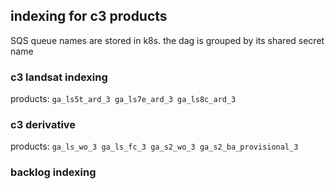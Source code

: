 ## indexing for c3 products
SQS queue names are stored in k8s. the dag is grouped by its shared secret name

### c3 landsat indexing
products: `ga_ls5t_ard_3 ga_ls7e_ard_3 ga_ls8c_ard_3`

### c3 derivative
products: `ga_ls_wo_3 ga_ls_fc_3 ga_s2_wo_3 ga_s2_ba_provisional_3`

### backlog indexing